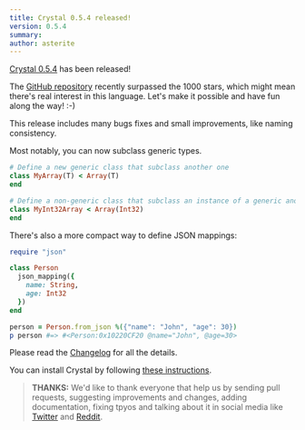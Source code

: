 ```yaml
---
title: Crystal 0.5.4 released!
version: 0.5.4
summary:
author: asterite
---
```


[Crystal 0.5.4](https://github.com/crystal-lang/crystal/releases/tag/0.5.4) has been released!

The [GitHub repository](https://github.com/crystal-lang/crystal) recently surpassed the 1000 stars,
which might mean there's real interest in this language.
Let's make it possible and have fun along the way! :-)

This release includes many bugs fixes and small improvements, like naming consistency.

Most notably, you can now subclass generic types.

```ruby
# Define a new generic class that subclass another one
class MyArray(T) < Array(T)
end

# Define a non-generic class that subclass an instance of a generic another one
class MyInt32Array < Array(Int32)
end
```

There's also a more compact way to define JSON mappings:

```ruby
require "json"

class Person
  json_mapping({
    name: String,
    age: Int32
  })
end

person = Person.from_json %({"name": "John", "age": 30})
p person #=> #<Person:0x10220CF20 @name="John", @age=30>
```

Please read the [Changelog](https://github.com/crystal-lang/crystal/releases/tag/0.5.4) for all the details.

You can install Crystal by following [these instructions](/install).

> **THANKS:**
> We'd like to thank everyone that help us by sending pull requests, suggesting improvements and changes,
> adding documentation, fixing tpyos and talking about it in social media like [Twitter](https://twitter.com/search?q=crystal-lang.org)
> and [Reddit](http://www.reddit.com/r/crystal_programming).
